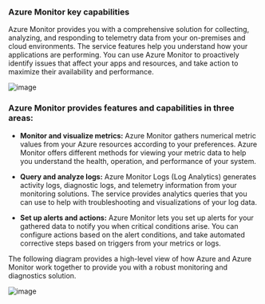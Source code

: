 ### Azure Monitor key capabilities

Azure Monitor provides you with a comprehensive solution for collecting, analyzing, and responding to telemetry data from your on-premises and cloud environments. The service features help you understand how your applications are performing. You can use Azure Monitor to proactively identify issues that affect your apps and resources, and take action to maximize their availability and performance.

![image](https://github.com/divyanshursahu/Azure-Services/assets/96013623/57a415d0-be8c-468d-87ff-abf116bc2cf5)

### Azure Monitor provides features and capabilities in three areas:

- **Monitor and visualize metrics:** Azure Monitor gathers numerical metric values from your Azure resources according to your preferences. Azure Monitor offers different methods for viewing your metric data to help you understand the health, operation, and performance of your system.

- **Query and analyze logs:** Azure Monitor Logs (Log Analytics) generates activity logs, diagnostic logs, and telemetry information from your monitoring solutions. The service provides analytics queries that you can use to help with troubleshooting and visualizations of your log data.

- **Set up alerts and actions:** Azure Monitor lets you set up alerts for your gathered data to notify you when critical conditions arise. You can configure actions based on the alert conditions, and take automated corrective steps based on triggers from your metrics or logs.

The following diagram provides a high-level view of how Azure and Azure Monitor work together to provide you with a robust monitoring and diagnostics solution.

![image](https://github.com/divyanshursahu/Azure-Services/assets/96013623/8d6373f8-4e79-4390-bfd5-efa45d70a87e)




  
